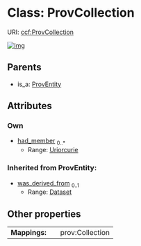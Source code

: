 
# Class: ProvCollection




URI: [ccf:ProvCollection](http://purl.org/ccf/ProvCollection)


[![img](https://yuml.me/diagram/nofunky;dir:TB/class/[ProvEntity],[ProvEntity]^-[ProvCollection&#124;had_member:uriorcurie%20*],[Dataset])](https://yuml.me/diagram/nofunky;dir:TB/class/[ProvEntity],[ProvEntity]^-[ProvCollection&#124;had_member:uriorcurie%20*],[Dataset])

## Parents

 *  is_a: [ProvEntity](ProvEntity.md)

## Attributes


### Own

 * [had_member](had_member.md)  <sub>0..\*</sub>
     * Range: [Uriorcurie](types/Uriorcurie.md)

### Inherited from ProvEntity:

 * [was_derived_from](was_derived_from.md)  <sub>0..1</sub>
     * Range: [Dataset](Dataset.md)

## Other properties

|  |  |  |
| --- | --- | --- |
| **Mappings:** | | prov:Collection |

